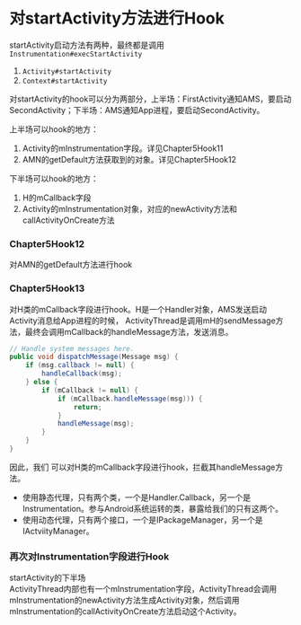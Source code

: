 # 对startActivity方法进行Hook

startActivity启动方法有两种，最终都是调用`Instrumentation#execStartActivity`

1. `Activity#startActivity`
2. `Context#startActivity`

对startActivity的hook可以分为两部分，上半场：FirstActivity通知AMS，要启动SecondActivity；下半场：AMS通知App进程，要启动SecondActivity。

上半场可以hook的地方：

1. Activity的mInstrumentation字段。详见Chapter5Hook11
2. AMN的getDefault方法获取到的对象。详见Chapter5Hook12

下半场可以hook的地方：

1. H的mCallback字段
2. Activity的mInstrumentation对象，对应的newActivity方法和callActivityOnCreate方法


### Chapter5Hook12   

对AMN的getDefault方法进行hook

### Chapter5Hook13  

对H类的mCallback字段进行hook。H是一个Handler对象，AMS发送启动Activity消息给App进程的时候， ActivityThread是调用mH的sendMessage方法，最终会调用mCallback的handleMessage方法，发送消息。

```java
// Handle system messages here.
public void dispatchMessage(Message msg) {
    if (msg.callback != null) {
        handleCallback(msg);
    } else {
        if (mCallback != null) {
            if (mCallback.handleMessage(msg))) {
                return;
            }
            handleMessage(msg);
        }
    }
}
```

因此，我们 可以对H类的mCallback字段进行hook，拦截其handleMessage方法。

- 使用静态代理，只有两个类，一个是Handler.Callback，另一个是Instrumentation。参与Android系统运转的类，暴露给我们的只有这两个。
- 使用动态代理，只有两个接口，一个是IPackageManager，另一个是IActviityManager。


### 再次对Instrumentation字段进行Hook  

startActivity的下半场  
ActivityThread内部也有一个mInstrumentation字段，ActivityThread会调用mInstrumentation的newActivity方法生成Activity对象，然后调用mInstrumentation的callActivityOnCreate方法启动这个Activity。
